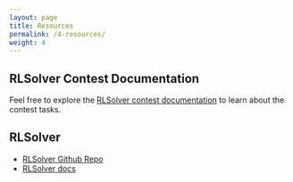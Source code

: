 ```yaml
---
layout: page
title: Resources
permalink: /4-resources/
weight: 4
---
```


## RLSolver Contest Documentation

Feel free to explore the [RLSolver contest documentation](https://rlsolver-competition.readthedocs.io/en/latest/rlsolver_contest_2025/train_test.html) to learn about the contest tasks.

## RLSolver
* [RLSolver Github Repo](https://github.com/Open-Finance-Lab/RLSolver)
* [RLSolver docs](https://rlsolvers.readthedocs.io/index.html)



